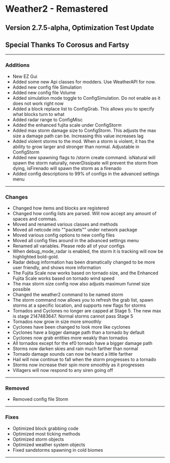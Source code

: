 # Weather2 - Remastered
## Version 2.7.5-alpha, Optimization Test Update
## Special Thanks To Corosus and Fartsy
------------------------------
### Additions
  - New EZ Gui
  - Added some new Api classes for modders. Use WeatherAPI for now.
  - Added new config file Simulation
  - Added new config file Volume
  - Added simulation mode toggle to ConfigSimulation. Do not enable as it does not work right now
  - Added a block replace list to ConfigGrab. This allows you to specify what blocks turn to what
  - Added radar range to ConfigMisc
  - Added the enhanced fujita scale under ConfigStorm
  - Added max storm damage size to ConfigStorm. This adjusts the max size a damage path can be. Increasing this value increases lag
  - Added violent storms to the mod. When a storm is violent, it has the ability to grow larger and stronger than normal. Adjustable in ConfigStorm
  - Added new spawning flags to /storm create command. isNatural will spawn the storm naturally, neverDissipate will prevent the storm from dying, isFirenado will spawn the storm as a firenado
  - Added config descriptions to 99% of configs in the advanced settings menu
------------------------------
### Changes
  - Changed how items and blocks are registered
  - Changed how config lists are parsed. Will now accept any amount of spaces and commas.
  - Moved and renamed various classes and methods
  - Moved all netcode into ""packets"" under network package
  - Moved various config options to new config files
  - Moved all config files around in the advanced settings menu
  - Renamed all variables. Please redo all of your configs
  - When debug_mode_radar is enabled, the storm it is tracking will now be highlighted bold-gold.
  - Radar debug information has been dramatically changed to be more user friendly, and shows more information
  - The Fujita Scale now works based on tornado size, and the Enhanced Fujita Scale works based on tornado wind speed
  - The max storm size config now also adjusts maximum funnel size possible
  - Changed the weather2 command to be named storm
  - The storm command now allows you to refresh the grab list, spawn storms at a specific location, and supports new flags for storms
  - Tornados and Cyclones no longer are capped at Stage 5. The new max is stage 2147483647. Normal storms cannot pass Stage 5
  - Tornados now grow in size more smoothly
  - Cyclones have been changed to look more like cyclones
  - Cyclones have a bigger damage path than a tornado by default
  - Cyclones now grab entities more weakly than tornados
  - All tornados except for the ef0 tornado have a bigger damage path
  - Storms now darken skies and rain much farther than normal
  - Tornado damage sounds can now be heard a little farther
  - Hail will now continue to fall when the storm progresses to a tornado
  - Storms now increase their spin more smoothly as it progresses
  - Villagers will now respond to any siren going off
------------------------------
### Removed
  - Removed config file Storm
------------------------------
### Fixes
  - Optimized block grabbing code
  - Optimized most ticking methods
  - Optimized storm objects
  - Optimized weather system objects
  - Fixed sandstorms spawning in cold biomes
------------------------------
